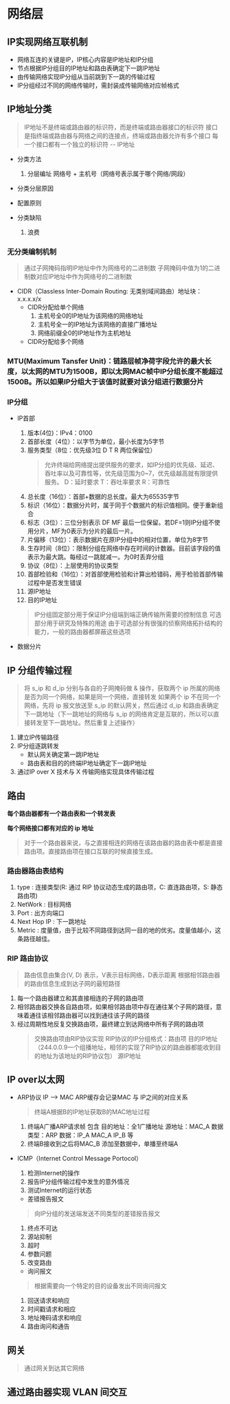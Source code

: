 # 网络层

## IP实现网络互联机制

- 网络互连的关键是IP，IP核心内容是IP地址和IP分组
- 节点根据IP分组目的IP地址和路由表确定下一跳IP地址
- 由传输网络实现IP分组从当前跳到下一跳的传输过程
- IP分组经过不同的网络传输时，需封装成传输网络对应帧格式

## IP地址分类

> IP地址不是终端或路由器的标识符，而是终端或路由器接口的标识符
> 接口是指终端或路由器与网络之间的连接点，终端或路由器允许有多个接口
> 每一个接口都有一个独立的标识符 -- IP地址

- 分类方法
  1. 分层编址 网络号 + 主机号（网络号表示属于哪个网络/网段）

- 分类分层原因

- 配置原则

- 分类缺陷
  1. 浪费

### 无分类编制机制

> 通过子网掩码指明IP地址中作为网络号的二进制数
> 子网掩码中值为1的二进制数对应IP地址中作为网络号的二进制数

- CIDR（Classless Inter-Domain Routing: 无类别域间路由）地址块：x.x.x.x/x
  - CIDR分配给单个网络
    1. 主机号全0的IP地址为该网络的网络地址
    2. 主机号全一的IP地址为该网络的直接广播地址
    3. 网络前缀全0的IP地址作为主机地址
  - CIDR分配给多个网络

### MTU(Maximum Tansfer Unit)：链路层帧净荷字段允许的最大长度，以太网的MTU为1500B，即以太网MAC帧中IP分组长度不能超过1500B。所以如果IP分组大于该值时就要对该分组进行数据分片

### IP分组

- IP首部
  1. 版本(4位)：IPv4：0100
  2. 首部长度（4位）：以字节为单位，最小长度为5字节
  3. 服务类型（8位：优先级3位 D T R 两位保留位）
     > 允许终端给网络提出提供服务的要求，如IP分组的优先级、延迟、吞吐率以及可靠性等，优先级范围为0~7，优先级越高就有限提供服务。 D：延时要求  T：吞吐率要求  R：可靠性
  4. 总长度（16位）：首部+数据的总长度。最大为65535字节
  5. 标识（16位）：数据分片时，属于同于个数据片的标识值相同。便于重新组合
  6. 标志（3位）：三位分别表示 DF MF 最后一位保留。若DF=1则IP分组不使用分片，MF为0表示为分片的最后一片。
  7. 片偏移（13位）：表示数据片在原IP分组中的相对位置，单位为8字节
  8. 生存时间（8位）：限制分组在网络中存在时间的计数器。目前该字段的值表示为最大跳。每经过一跳就减一。为0时丢弃分组
  9. 协议（8位）：上层使用的协议类型
  10. 首部检验和（16位）：对首部使用检验和计算出检错码，用于检验首部传输过程中是否发生错误
  11. 源IP地址
  12. 目的IP地址
  > IP分组固定部分用于保证IP分组端到端正确传输所需要的控制信息
  > 可选部分用于研究及特殊的用途
  > 由于可选部分有很强的侦察网络拓扑结构的能力，一般的路由器都屏蔽这些选项

- 数据分片

## IP 分组传输过程

> 将 s_ip 和 d_ip 分别与各自的子网掩码做 & 操作，获取两个 ip 所属的网络是否为同一个网络，如果是同一个网络，直接转发
> 如果两个 ip 不在同一个网络，先将 ip 报文放送至 s_ip 的默认网关，然后通过 d_ip 和路由表确定下一跳地址（下一跳地址的网络与 s_ip 的网络肯定是互联的，所以可以直接转发至下一跳地址。然后重复上述操作）

1. 建立IP传输路径
2. IP分组逐跳转发
   - 默认网关确定第一跳IP地址
   - 路由表和目的的终端IP地址确定下一跳IP地址
3. 通过IP over X 技术与 X 传输网络实现具体传输过程

## 路由

**每个路由器都有一个路由表和一个转发表**

**每个网络接口都有对应的 ip 地址**

> 对于一个路由器来说，与之直接相连的网络在该路由器的路由表中都是直接路由项。直接路由项在接口互联的时候直接生成。

### 路由器路由表结构

1. type : 连接类型(R: 通过 RIP 协议动态生成的路由项，C: 直连路由项，S: 静态路由项)
2. NetWork : 目标网络
3. Port : 出方向端口
4. Next Hop IP : 下一跳地址
5. Metric : 度量值，由于比较不同路径到达同一目的地的优劣。度量值越小，这条路径越佳。

### RIP 路由协议

> 路由信息由集合(V, D) 表示，V表示目标网络，D表示距离
> 根据相邻路由器的路由信息生成到达子网的最短路径

1. 每一个路由器建立和其直接相连的子网的路由项
2. 相邻路由器交换各自路由项，如果相邻路由项中存在通往某个子网的路径，意味着通往该相邻路由器可以找到通往该子网的路径
3. 经过周期性地反复交换路由项，最终建立到达网络中所有子网的路由项
   > 交换路由项由RIP协议实现
   > RIP协议的IP分组格式：路由项 目的IP地址（244.0.0.9一个组播地址，相邻的实现了RIP协议的路由器都能收到目的地址为该地址的RIP协议包） 源IP地址

## IP over以太网

- ARP协议  IP --> MAC
  ARP缓存会记录MAC 与 IP之间的对应关系
  > 终端A根据B的IP地址获取B的MAC地址过程
  1. 终端A广播ARP请求帧 包含 目的地址：全1广播地址 源地址：MAC_A 数据类型：ARP 数据：IP_A MAC_A IP_B 等
  2. 终端B接收到之后将MAC_B 添加至数据中，单播至终端A

- ICMP（Internet Control Message Portocol）
  1. 检测Internet的操作
  2. 报告IP分组传输过程中发生的意外情况
  3. 测试Internet的运行状态

  - 差错报告报文
  >向IP分组的发送端发送不同类型的差错报告报文
    1. 终点不可达
    2. 源站抑制
    3. 超时
    4. 参数问题
    5. 改变路由

  - 询问报文
  > 根据需要向一个特定的目的设备发出不同询问报文
  1. 回送请求和响应
  2. 时间戳请求和相应
  3. 地址掩码请求和响应
  4. 路由询问和通告

## 网关

> 通过网关到达其它网络

## 通过路由器实现 VLAN 间交互
